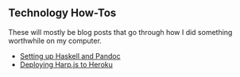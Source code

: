 ## Technology How-Tos

These will mostly be blog posts that go through how I did something
worthwhile on my computer.

 - [Setting up Haskell and Pandoc][haskell]
 - [Deploying Harp.js to Heroku][harpheroku]

[haskell]: http://www.toftandtoddy.com/2015/02/14/setting-up-haskell-and-pandoc/ " "
[harpheroku]: http://www.toftandtoddy.com/2015/05/06/harping-heroku/ " "
